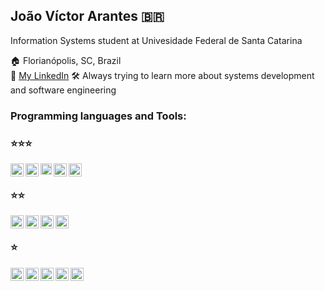 

## João Víctor Arantes 🇧🇷
Information Systems student at Univesidade Federal de Santa Catarina

🏠 Florianópolis, SC, Brazil    
🔗 [My LinkedIn](https://www.linkedin.com/in/joaovictorarantes/)
🛠️ Always trying to learn more about systems development and software engineering
<br>

### Programming languages and Tools:

### ⭐⭐⭐
[<img align="left" alt="Python" width="21px" padding-left="20px" src="https://simpleicons.org/icons/python.svg" />](https://www.python.org/)
[<img align="left" alt="Pycharm" width="21px" src="https://simpleicons.org/icons/pycharm.svg" />](https://www.jetbrains.com/pycharm/)
[<img align="left" alt="JupyterNotebook" width="18px" src="https://simpleicons.org/icons/jupyter.svg" />](https://jupyter.org/)
[<img align="left" alt="HTML" width="21px" src="https://simpleicons.org/icons/html5.svg" />](https://html5.org/)
[<img align="left" alt="Git" width="21px" src="https://simpleicons.org/icons/git.svg" />](https://git-scm.com/)
<br>
### ⭐⭐
[<img align="left" alt="Expo" width="21px" src="https://simpleicons.org/icons/expo.svg" />](https://expo.io)
[<img align="left" alt="Javascript" width="21px" src="https://simpleicons.org/icons/javascript.svg" />](https://www.javascript.com/)
[<img align="left" alt="Figma" width="21px" src="https://simpleicons.org/icons/figma.svg" />](https://www.figma.com/)
[<img align="left" alt="Cypress" width="21px" src="https://simpleicons.org/icons/cypress.svg" />](https://www.cypress.io/)
<br>
### ⭐
[<img align="left" alt="Pandas" width="21px" src="https://simpleicons.org/icons/pandas.svg" />](https://pandas.pydata.org/)
[<img align="left" alt="MongoDB" width="21px" src="https://simpleicons.org/icons/mongodb.svg" />](https://www.mongodb.com/)
[<img align="left" alt="Insomnia" width="21px" src="https://simpleicons.org/icons/insomnia.svg" />](https://insomnia.rest/)
[<img align="left" alt="React" width="21px" src="https://simpleicons.org/icons/react.svg" />](https://pt-br.reactjs.org/)
[<img align="left" alt="R" width="21px" src="https://simpleicons.org/icons/r.svg" />](https://www.r-project.org)
